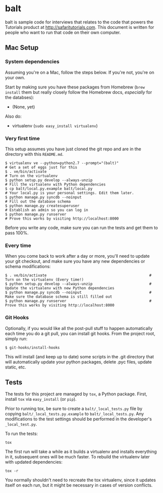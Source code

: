 # balt

balt is sample code for interviews that relates to the code that powers the Tutorials product at
http://safaritutorials.com. This document is written for people who want to run that code on their
own computer.
 
## Mac Setup

### System dependencies

Assuming you're on a Mac, follow the steps below. If you're not, you're on your own.

Start by making sure you have these packages from Homebrew (`brew install` them but really closely
follow the Homebrew docs, *especially* for the databses):

* (None, yet)

Also do:

* virtualenv (`sudo easy_install virtualenv`)

### Very first time

This setup assumes you have just cloned the git repo and are in the directory with this `README.md`.

    $ virtualenv ve --python=python2.7 --prompt="(balt)"                                # Get a set of eggs just for this
    $ . ve/bin/activate                                                                 # Turn on the virtualenv
    $ python setup.py develop --always-unzip                                            # Fill the virtualenv with Python dependencies
    $ cp balt/local.py.example balt/local.py                                            # Your local.py is your personal settings. Edit them later.
    $ python manage.py syncdb --noinput                                                 # Fill out the database schema
    $ python manage.py createsuperuser                                                  # Establish an admin so you can log in
    $ python manage.py runserver                                                        # Prove this works by visiting http://localhost:8000

Before you write any code, make sure you can run the tests and get them to pass 100%.

### Every time

When you come back to work after a day or more, you'll need to update your git checkout, and make
sure you have any new dependencies or schema modifications:

    $ . ve/bin/activate                                               # Turn on the virtualenv (Every time!)
    $ python setup.py develop --always-unzip                          # Update the virtualenv with new Python dependencies
    $ python manage.py syncdb --noinput                               # Make sure the database schema is still filled out
    $ python manage.py runserver                                      # Prove this works by visiting http://localhost:8000

### Git Hooks

Optionally, if you would like all the post-pull stuff to happen automatically each time you do a
git pull, you can install git hooks. From the project root, simply run:

    $ git-hooks/install-hooks

This will install (and keep up to date) some scripts in the .git directory that will automatically
update your python packages, delete .pyc files, update static, etc.

## Tests

The tests for this project are managed by `tox`, a Python package.
First, install `tox` via `easy_install` (or `pip`).

Prior to running tox, be sure to create a `balt/_local_tests.py` file by copying
`balt/_local_tests.py.example` to `balt/_local_tests.py`.  Any modifications to the test settings
should be performed in the developer's `_local_test.py`.

To run the tests:

    tox

The first run will take a while as it builds a virtualenv and installs everything in it, subsequent
ones will be much faster.  To rebuild the virtualenv later with updated dependencies:

    tox -r

You normally shouldn't need to recreate the tox virtualenv, since it updates itself on each run,
but it might be necessary in cases of version conflicts.
